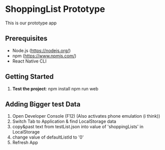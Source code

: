# ShoppingList Prototype
This is our prototype app


## Prerequisites

- Node.js (https://nodejs.org/)
- npm (https://www.npmjs.com/)
- React Native CLI

## Getting Started

1. **Test the project**:
   npm install
   npm run web


## Adding Bigger test Data

1. Open Developer Console (F12)        (Also activates phone emulation (i think))
2. Switch Tab to Application & find LocalStorage data
3. copy&past text from testList.json into value of 'shoppingLists' in LocalStorage
4. change value of defaultListId to '0'  
5. Refresh App
